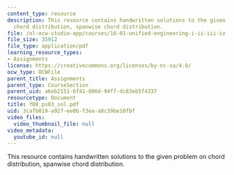 ```yaml
---
content_type: resource
description: This resource contains handwritten solutions to the given problem on
  chord distribution, spanwise chord distribution.
file: /ol-ocw-studio-app/courses/16-01-unified-engineering-i-ii-iii-iv-fall-2005-spring-2006/3cafb019a927ee0bf3eaa8c39be10fbf_f08_ps03_sol.pdf
file_size: 35912
file_type: application/pdf
learning_resource_types:
- Assignments
license: https://creativecommons.org/licenses/by-nc-sa/4.0/
ocw_type: OCWFile
parent_title: Assignments
parent_type: CourseSection
parent_uid: a6eb2151-6f41-806d-94ff-dc83eb5f4337
resourcetype: Document
title: f08_ps03_sol.pdf
uid: 3cafb019-a927-ee0b-f3ea-a8c39be10fbf
video_files:
  video_thumbnail_file: null
video_metadata:
  youtube_id: null
---
```

This resource contains handwritten solutions to the given problem on chord distribution, spanwise chord distribution.